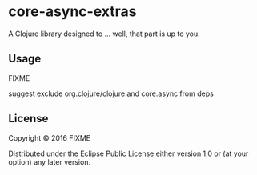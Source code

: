 # core-async-extras

A Clojure library designed to ... well, that part is up to you.

## Usage

FIXME

suggest exclude org.clojure/clojure and core.async from deps

## License

Copyright © 2016 FIXME

Distributed under the Eclipse Public License either version 1.0 or (at
your option) any later version.

